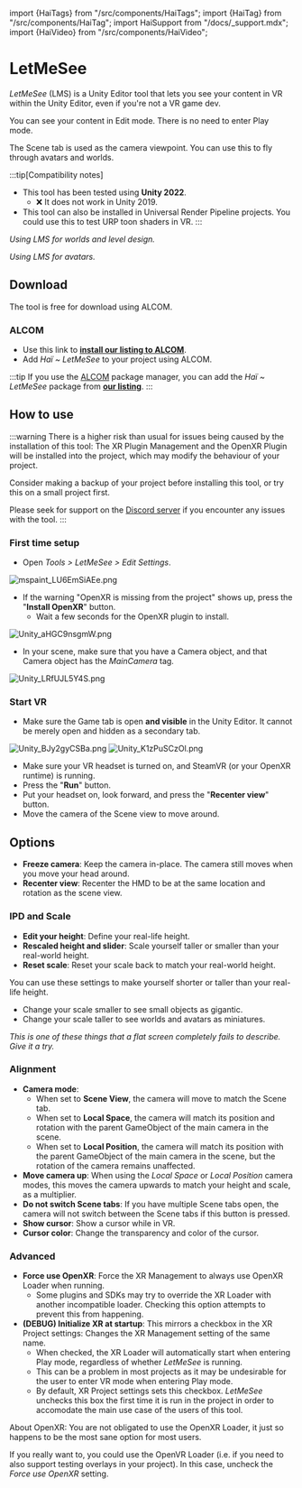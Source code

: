 ﻿import {HaiTags} from "/src/components/HaiTags";
import {HaiTag} from "/src/components/HaiTag";
import HaiSupport from "/docs/_support.mdx";
import {HaiVideo} from "/src/components/HaiVideo";

# LetMeSee

<HaiTags>
<HaiTag isUniversal={true} />
</HaiTags>

*LetMeSee* (LMS) is a Unity Editor tool that lets you see your content in VR within the Unity Editor, even if you're not a VR game dev.

You can see your content in Edit mode. There is no need to enter Play mode.

The Scene tab is used as the camera viewpoint. You can use this to fly through avatars and worlds.

:::tip[Compatibility notes]
- This tool has been tested using **Unity 2022**.
  - ❌ It does not work in Unity 2019.
- This tool can also be installed in Universal Render Pipeline projects. You could use this to test URP toon shaders in VR.
:::

<HaiVideo src="./img/lms1-f.mp4"></HaiVideo>
*Using LMS for worlds and level design.*

<HaiVideo src="./img/lms0-f.mp4"></HaiVideo>
*Using LMS for avatars.*

## Download

The tool is free for download using ALCOM.

### ALCOM

- Use this link to **[install our listing to ALCOM](vcc://vpm/addRepo?url=https://hai-vr.github.io/vpm-listing/index.json)**.
- Add *Haï ~ LetMeSee* to your project using ALCOM.

:::tip
If you use the [ALCOM](/docs/products/listing) package manager, you can add the *Haï ~ LetMeSee* package from **[our listing](/docs/products/listing)**.
:::

## How to use

:::warning
There is a higher risk than usual for issues being caused by the installation of this tool: 
The XR Plugin Management and the OpenXR Plugin will be installed into the project, which may modify the behaviour of your project.

Consider making a backup of your project before installing this tool, or try this on a small project first.

Please seek for support on the [Discord server](/docs/other/discord) if you encounter any issues with the tool.
:::

<HaiVideo src="./img/Unity_iniKDmMzca.mp4"></HaiVideo>

### First time setup

- Open *Tools > LetMeSee > Edit Settings*.

![mspaint_LU6EmSiAEe.png](img%2Fmspaint_LU6EmSiAEe.png)

- If the warning "OpenXR is missing from the project" shows up, press the "**Install OpenXR**" button.
  - Wait a few seconds for the OpenXR plugin to install.

![Unity_aHGC9nsgmW.png](img%2FUnity_aHGC9nsgmW.png)

- In your scene, make sure that you have a Camera object, and that Camera object has the *MainCamera* tag.

![Unity_LRfUJL5Y4S.png](img%2FUnity_LRfUJL5Y4S.png)

### Start VR

- Make sure the Game tab is open **and visible** in the Unity Editor. It cannot be merely open and hidden as a secondary tab.

![Unity_BJy2gyCSBa.png](img%2FUnity_BJy2gyCSBa.png) ![Unity_K1zPuSCzOl.png](img%2FUnity_K1zPuSCzOl.png)

- Make sure your VR headset is turned on, and SteamVR (or your OpenXR runtime) is running.
- Press the "**Run**" button.
- Put your headset on, look forward, and press the "**Recenter view**" button.
- Move the camera of the Scene view to move around.

<HaiSupport />

## Options

- **Freeze camera**: Keep the camera in-place. The camera still moves when you move your head around.
- **Recenter view**: Recenter the HMD to be at the same location and rotation as the scene view.

### IPD and Scale

- **Edit your height**: Define your real-life height.
- **Rescaled height and slider**: Scale yourself taller or smaller than your real-world height.
- **Reset scale**: Reset your scale back to match your real-world height.

You can use these settings to make yourself shorter or taller than your real-life height.
- Change your scale smaller to see small objects as gigantic.
- Change your scale taller to see worlds and avatars as miniatures.

<HaiVideo src="./img/miniature-f.mp4"></HaiVideo>
*This is one of these things that a flat screen completely fails to describe. Give it a try.*

### Alignment

- **Camera mode**:
  - When set to **Scene View**, the camera will move to match the Scene tab.
  - When set to **Local Space**, the camera will match its position and rotation with the parent GameObject of the main camera in the scene.
  - When set to **Local Position**, the camera will match its position with the parent GameObject of the main camera in the scene, but the rotation of the camera remains unaffected.
- **Move camera up**: When using the *Local Space* or *Local Position* camera modes, this moves the camera upwards to match your height and scale, as a multiplier.
- **Do not switch Scene tabs**: If you have multiple Scene tabs open, the camera will not switch between the Scene tabs if this button is pressed.
- **Show cursor**: Show a cursor while in VR.
- **Cursor color**: Change the transparency and color of the cursor.

### Advanced

- **Force use OpenXR**: Force the XR Management to always use OpenXR Loader when running.
  - Some plugins and SDKs may try to override the XR Loader with another incompatible loader. Checking this option attempts to prevent this from happening.
- **(DEBUG) Initialize XR at startup**: This mirrors a checkbox in the XR Project settings: Changes the XR Management setting of the same name.
  - When checked, the XR Loader will automatically start when entering Play mode, regardless of whether *LetMeSee* is running.
  - This can be a problem in most projects as it may be undesirable for the user to enter VR mode when entering Play mode.
  - By default, XR Project settings sets this checkbox. *LetMeSee* unchecks this box the first time it is run in the project in order to accomodate the main use case of the users of this tool.

About OpenXR: You are not obligated to use the OpenXR Loader, it just so happens to be the most sane option for most users.

If you really want to, you could use the OpenVR Loader (i.e. if you need to also support testing overlays in your project). In this case, uncheck the *Force use OpenXR* setting.

